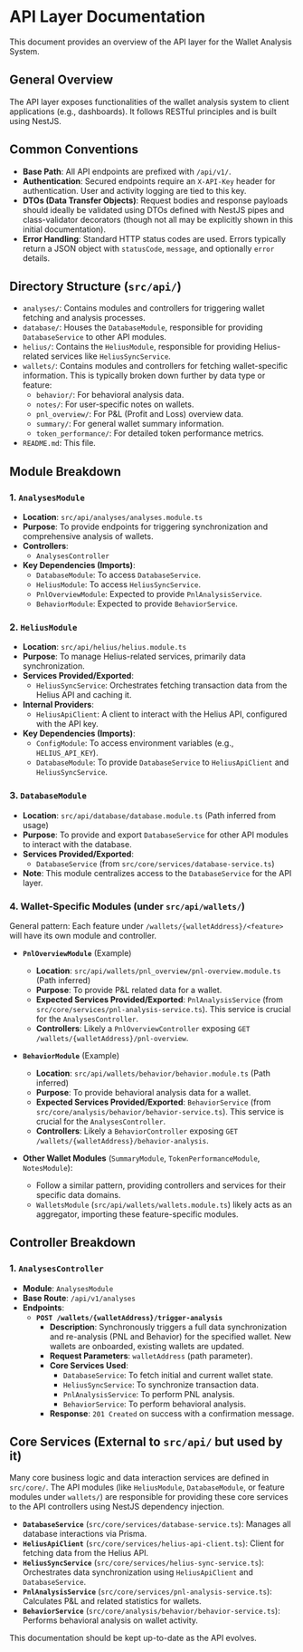 # API Layer Documentation

This document provides an overview of the API layer for the Wallet Analysis System.

## General Overview

The API layer exposes functionalities of the wallet analysis system to client applications (e.g., dashboards). It follows RESTful principles and is built using NestJS.

## Common Conventions

- **Base Path**: All API endpoints are prefixed with `/api/v1/`.
- **Authentication**: Secured endpoints require an `X-API-Key` header for authentication. User and activity logging are tied to this key.
- **DTOs (Data Transfer Objects)**: Request bodies and response payloads should ideally be validated using DTOs defined with NestJS pipes and class-validator decorators (though not all may be explicitly shown in this initial documentation).
- **Error Handling**: Standard HTTP status codes are used. Errors typically return a JSON object with `statusCode`, `message`, and optionally `error` details.

## Directory Structure (`src/api/`)

- `analyses/`: Contains modules and controllers for triggering wallet fetching and analysis processes.
- `database/`: Houses the `DatabaseModule`, responsible for providing `DatabaseService` to other API modules.
- `helius/`: Contains the `HeliusModule`, responsible for providing Helius-related services like `HeliusSyncService`.
- `wallets/`: Contains modules and controllers for fetching wallet-specific information. This is typically broken down further by data type or feature:
    - `behavior/`: For behavioral analysis data.
    - `notes/`: For user-specific notes on wallets.
    - `pnl_overview/`: For P&L (Profit and Loss) overview data.
    - `summary/`: For general wallet summary information.
    - `token_performance/`: For detailed token performance metrics.
- `README.md`: This file.

## Module Breakdown

### 1. `AnalysesModule`
   - **Location**: `src/api/analyses/analyses.module.ts`
   - **Purpose**: To provide endpoints for triggering synchronization and comprehensive analysis of wallets.
   - **Controllers**:
     - `AnalysesController`
   - **Key Dependencies (Imports)**:
     - `DatabaseModule`: To access `DatabaseService`.
     - `HeliusModule`: To access `HeliusSyncService`.
     - `PnlOverviewModule`: Expected to provide `PnlAnalysisService`.
     - `BehaviorModule`: Expected to provide `BehaviorService`.

### 2. `HeliusModule`
   - **Location**: `src/api/helius/helius.module.ts`
   - **Purpose**: To manage Helius-related services, primarily data synchronization.
   - **Services Provided/Exported**:
     - `HeliusSyncService`: Orchestrates fetching transaction data from the Helius API and caching it.
   - **Internal Providers**:
     - `HeliusApiClient`: A client to interact with the Helius API, configured with the API key.
   - **Key Dependencies (Imports)**:
     - `ConfigModule`: To access environment variables (e.g., `HELIUS_API_KEY`).
     - `DatabaseModule`: To provide `DatabaseService` to `HeliusApiClient` and `HeliusSyncService`.

### 3. `DatabaseModule`
   - **Location**: `src/api/database/database.module.ts` (Path inferred from usage)
   - **Purpose**: To provide and export `DatabaseService` for other API modules to interact with the database.
   - **Services Provided/Exported**:
     - `DatabaseService` (from `src/core/services/database-service.ts`)
   - **Note**: This module centralizes access to the `DatabaseService` for the API layer.

### 4. Wallet-Specific Modules (under `src/api/wallets/`)

   General pattern: Each feature under `/wallets/{walletAddress}/<feature>` will have its own module and controller.

   - **`PnlOverviewModule`** (Example)
     - **Location**: `src/api/wallets/pnl_overview/pnl-overview.module.ts` (Path inferred)
     - **Purpose**: To provide P&L related data for a wallet.
     - **Expected Services Provided/Exported**: `PnlAnalysisService` (from `src/core/services/pnl-analysis-service.ts`). This service is crucial for the `AnalysesController`.
     - **Controllers**: Likely a `PnlOverviewController` exposing `GET /wallets/{walletAddress}/pnl-overview`.

   - **`BehaviorModule`** (Example)
     - **Location**: `src/api/wallets/behavior/behavior.module.ts` (Path inferred)
     - **Purpose**: To provide behavioral analysis data for a wallet.
     - **Expected Services Provided/Exported**: `BehaviorService` (from `src/core/analysis/behavior/behavior-service.ts`). This service is crucial for the `AnalysesController`.
     - **Controllers**: Likely a `BehaviorController` exposing `GET /wallets/{walletAddress}/behavior-analysis`.

   - **Other Wallet Modules** (`SummaryModule`, `TokenPerformanceModule`, `NotesModule`):
     - Follow a similar pattern, providing controllers and services for their specific data domains.
     - `WalletsModule` (`src/api/wallets/wallets.module.ts`) likely acts as an aggregator, importing these feature-specific modules.

## Controller Breakdown

### 1. `AnalysesController`
   - **Module**: `AnalysesModule`
   - **Base Route**: `/api/v1/analyses`
   - **Endpoints**:
     - **`POST /wallets/{walletAddress}/trigger-analysis`**
       - **Description**: Synchronously triggers a full data synchronization and re-analysis (PNL and Behavior) for the specified wallet. New wallets are onboarded, existing wallets are updated.
       - **Request Parameters**: `walletAddress` (path parameter).
       - **Core Services Used**:
         - `DatabaseService`: To fetch initial and current wallet state.
         - `HeliusSyncService`: To synchronize transaction data.
         - `PnlAnalysisService`: To perform PNL analysis.
         - `BehaviorService`: To perform behavioral analysis.
       - **Response**: `201 Created` on success with a confirmation message.

## Core Services (External to `src/api/` but used by it)

Many core business logic and data interaction services are defined in `src/core/`. The API modules (like `HeliusModule`, `DatabaseModule`, or feature modules under `wallets/`) are responsible for providing these core services to the API controllers using NestJS dependency injection.

- **`DatabaseService`** (`src/core/services/database-service.ts`): Manages all database interactions via Prisma.
- **`HeliusApiClient`** (`src/core/services/helius-api-client.ts`): Client for fetching data from the Helius API.
- **`HeliusSyncService`** (`src/core/services/helius-sync-service.ts`): Orchestrates data synchronization using `HeliusApiClient` and `DatabaseService`.
- **`PnlAnalysisService`** (`src/core/services/pnl-analysis-service.ts`): Calculates P&L and related statistics for wallets.
- **`BehaviorService`** (`src/core/analysis/behavior/behavior-service.ts`): Performs behavioral analysis on wallet activity.

This documentation should be kept up-to-date as the API evolves. 